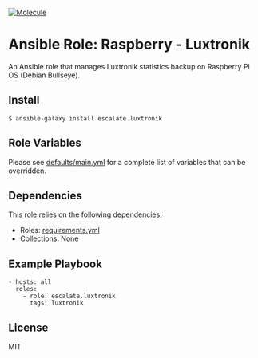 [![Molecule](https://github.com/escalate/ansible-raspberry-luxtronik/actions/workflows/molecule.yml/badge.svg?branch=master&event=push)](https://github.com/escalate/ansible-raspberry-luxtronik/actions/workflows/molecule.yml)

# Ansible Role: Raspberry - Luxtronik

An Ansible role that manages Luxtronik statistics backup on Raspberry Pi OS (Debian Bullseye).

## Install

```
$ ansible-galaxy install escalate.luxtronik
```

## Role Variables

Please see [defaults/main.yml](https://github.com/escalate/ansible-raspberry-luxtronik/blob/master/defaults/main.yml) for a complete list of variables that can be overridden.

## Dependencies

This role relies on the following dependencies:

* Roles: [requirements.yml](https://github.com/escalate/ansible-raspberry-luxtronik/blob/master/requirements.yml)
* Collections: None

## Example Playbook

```
- hosts: all
  roles:
    - role: escalate.luxtronik
      tags: luxtronik
```

## License

MIT
